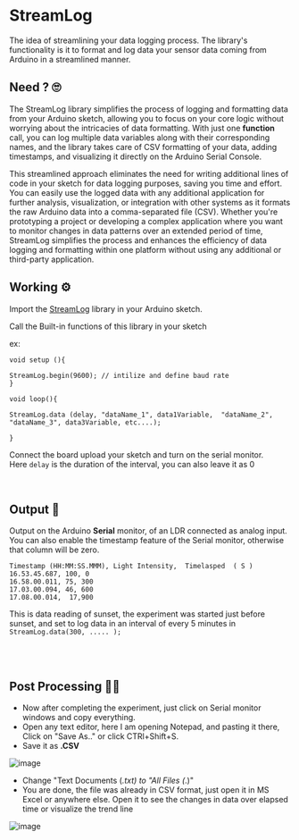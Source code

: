 # StreamLog
The idea of streamlining your data logging process. The library's functionality is it to format and log data your sensor data coming from Arduino in a streamlined manner. 

## Need ? 🙄

The StreamLog library simplifies the process of logging and formatting data from your Arduino sketch, allowing you to focus on your core logic without worrying about the intricacies of data formatting. With just one **function** call, you can log multiple data variables along with their corresponding names, and the library takes care of CSV formatting of your data, adding timestamps, and visualizing it directly on the Arduino Serial Console.

This streamlined approach eliminates the need for writing additional lines of code in your sketch for data logging purposes, saving you time and effort. You can easily use the logged data with any additional application for further analysis, visualization, or integration with other systems as it formats the raw Arduino data into a comma-separated file (CSV). Whether you're prototyping a project or developing a complex application where you want to monitor changes in data patterns over an extended period of time, StreamLog simplifies the process and enhances the efficiency of data logging and formatting within one platform without using any additional or third-party application.

## Working ⚙️

Import the [StreamLog](https://github.com/Abhijeetbyte/StreamLog.git) library in your Arduino sketch.
 
Call the Built-in functions of this library in your sketch 

ex:
```
void setup (){

StreamLog.begin(9600); // intilize and define baud rate
}

void loop(){

StreamLog.data (delay, "dataName_1", data1Variable,  "dataName_2", "dataName_3", data3Variable, etc....);

}
```
Connect the board upload your sketch and turn on the serial monitor.<br/>
Here `delay` is the duration of the interval, you can also leave it as 0

<br/>


## Output 🚀


Output on the Arduino **Serial** monitor, of an LDR connected as analog input. <br/>
You can also enable the timestamp feature of the Serial monitor, otherwise that column will be zero.<br/>

```
Timestamp (HH:MM:SS.MMM), Light Intensity,  Timelasped  ( S )
16.53.45.687, 100, 0 
16.58.00.011, 75, 300
17.03.00.094, 46, 600
17.08.00.014,  17,900

```

This is data reading of sunset, the experiment was started just before sunset, and set to log data in an interval of every 5 minutes in `StreamLog.data(300, ..... );`



<br/>
<br/>

## Post Processing 👷‍♂️

* Now after completing the experiment, just click on Serial monitor windows and copy everything.
* Open any text editor, here I am opening Notepad, and pasting it there, Click on "Save As.." or click CTRl+Shift+S.
* Save it as **.CSV**

![image](https://github.com/Abhijeetbyte/StreamLog/assets/80936610/1fa30d83-23c3-4443-8a53-3a222a42032d)


* Change "Text Documents (*.txt) to "All Files (*.)"
* You are done, the file was already in CSV format, just open it in MS Excel or anywhere else.
Open it to see the changes in data over elapsed time or visualize the trend line

![image](https://github.com/Abhijeetbyte/StreamLog/assets/80936610/2d5b4005-2000-4ff3-b7c7-76c815e10f2d)



<br/>
<br/>

